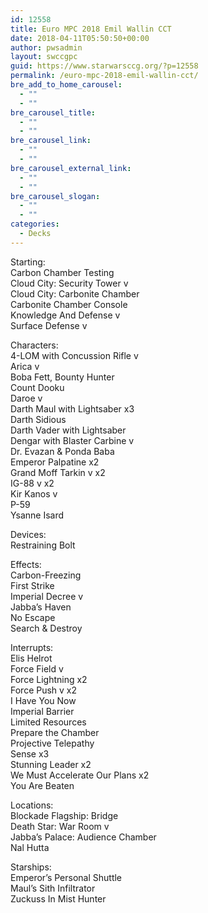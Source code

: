 ```yaml
---
id: 12558
title: Euro MPC 2018 Emil Wallin CCT
date: 2018-04-11T05:50:50+00:00
author: pwsadmin
layout: swccgpc
guid: https://www.starwarsccg.org/?p=12558
permalink: /euro-mpc-2018-emil-wallin-cct/
bre_add_to_home_carousel:
  - ""
  - ""
bre_carousel_title:
  - ""
  - ""
bre_carousel_link:
  - ""
  - ""
bre_carousel_external_link:
  - ""
  - ""
bre_carousel_slogan:
  - ""
  - ""
categories:
  - Decks
---
```

Starting:  
Carbon Chamber Testing  
Cloud City: Security Tower v  
Cloud City: Carbonite Chamber  
Carbonite Chamber Console  
Knowledge And Defense v  
Surface Defense v

Characters:  
4-LOM with Concussion Rifle v  
Arica v  
Boba Fett, Bounty Hunter  
Count Dooku  
Daroe v  
Darth Maul with Lightsaber x3  
Darth Sidious  
Darth Vader with Lightsaber  
Dengar with Blaster Carbine v  
Dr. Evazan & Ponda Baba  
Emperor Palpatine x2  
Grand Moff Tarkin v x2  
IG-88 v x2  
Kir Kanos v  
P-59  
Ysanne Isard

Devices:  
Restraining Bolt

Effects:  
Carbon-Freezing  
First Strike  
Imperial Decree v  
Jabba&#8217;s Haven  
No Escape  
Search & Destroy

Interrupts:  
Elis Helrot  
Force Field v  
Force Lightning x2  
Force Push v x2  
I Have You Now  
Imperial Barrier  
Limited Resources  
Prepare the Chamber  
Projective Telepathy  
Sense x3  
Stunning Leader x2  
We Must Accelerate Our Plans x2  
You Are Beaten

Locations:  
Blockade Flagship: Bridge  
Death Star: War Room v  
Jabba&#8217;s Palace: Audience Chamber  
Nal Hutta

Starships:  
Emperor&#8217;s Personal Shuttle  
Maul&#8217;s Sith Infiltrator  
Zuckuss In Mist Hunter
